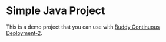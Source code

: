 # Simple Java Project
This is a demo project that you can use with [Buddy Continuous Deployment-2](https://buddy.works).

